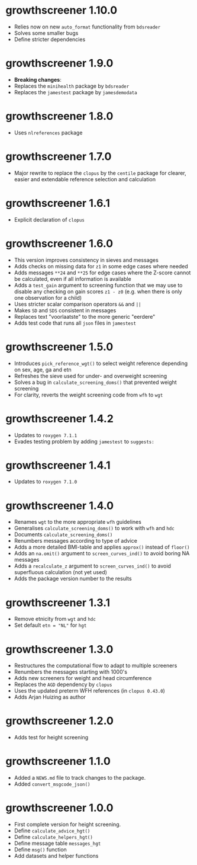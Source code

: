 # growthscreener 1.10.0 

* Relies now on new `auto_format` functionality from `bdsreader`
* Solves some smaller bugs
* Define stricter dependencies

# growthscreener 1.9.0 

* **Breaking changes**: 
* Replaces the `minihealth` package by `bdsreader`
* Replaces the `jamestest` package by `jamesdemodata`

# growthscreener 1.8.0 

* Uses `nlreferences` package

# growthscreener 1.7.0 

* Major rewrite to replace the `clopus` by the `centile` package for clearer, easier and extendable reference selection and calculation

# growthscreener 1.6.1

* Explicit declaration of `clopus`

# growthscreener 1.6.0

* This version improves consistency in sieves and messages
* Adds checks on missing data for `z1` in some edge cases where needed
* Adds messages `**24` and `**25` for edge cases where the Z-score cannot be calculated, even if all information is available
* Adds a `test_gain` argument to screening function that we may use to disable any checking on gain scores `z1 - z0` (e.g. when there is only one observation for a child)
* Uses stricter scalar comparison operators `&&` and `||`
* Makes `SD` and `SDS` consistent in messages
* Replaces text "voorlaatste" to the more generic "eerdere"
* Adds test code that runs all `json` files in `jamestest`

# growthscreener 1.5.0

* Introduces `pick_reference_wgt()` to select weight reference depending on sex, age, ga and etn
* Refreshes the sieve used for under- and overweight screening
* Solves a bug in `calculate_screening_doms()` that prevented weight screening
* For clarity, reverts the weight screening code from `wfh` to `wgt`

# growthscreener 1.4.2

* Updates to `roxygen 7.1.1`
* Evades testing problem by adding `jamestest` to `suggests:`

# growthscreener 1.4.1

* Updates to `roxygen 7.1.0`

# growthscreener 1.4.0

* Renames `wgt` to the more appropriate `wfh` guidelines
* Generalises `calculate_screening_doms()` to work with `wfh` and `hdc`
* Documents `calculate_screening_doms()`
* Renumbers messages according to type of advice
* Adds a more detailed BMI-table and applies `approx()` instead of `floor()`
* Adds an `na.omit()` argument to `screen_curves_ind()` to avoid boring NA messages
* Adds a `recalculate_z` argument to `screen_curves_ind()` to avoid superfluous calculation (not yet used)
* Adds the package version number to the results

# growthscreener 1.3.1

* Remove etnicity from `wgt` and `hdc` 
* Set default `etn = "NL"` for `hgt`

# growthscreener 1.3.0

* Restructures the computational flow to adapt to multiple screeners
* Renumbers the messages starting with 1000's
* Adds new screeners for weight and head circumference
* Replaces the `AGD` dependency by `clopus`
* Uses the updated preterm WFH references (in `clopus 0.43.0`)
* Adds Arjan Huizing as author

# growthscreener 1.2.0

* Adds test for height screening

# growthscreener 1.1.0

* Added a `NEWS.md` file to track changes to the package.
* Added `convert_msgcode_json()`

# growthscreener 1.0.0

* First complete version for height screening.
* Define `calculate_advice_hgt()`
* Define `calculate_helpers_hgt()`
* Define message table `messages_hgt`
* Define `msg()` function
* Add datasets and helper functions
